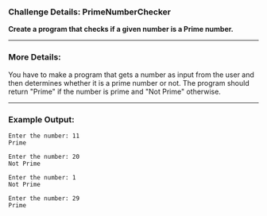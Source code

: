### Challenge Details: PrimeNumberChecker

**Create a program that checks if a given number is a Prime number.**

---

### More Details:

You have to make a program that gets a number as input from the user and then determines whether it is a prime number or not. The program should return "Prime" if the number is prime and "Not Prime" otherwise.

---

### Example Output:

```
Enter the number: 11
Prime

Enter the number: 20
Not Prime

Enter the number: 1
Not Prime

Enter the number: 29
Prime
```

